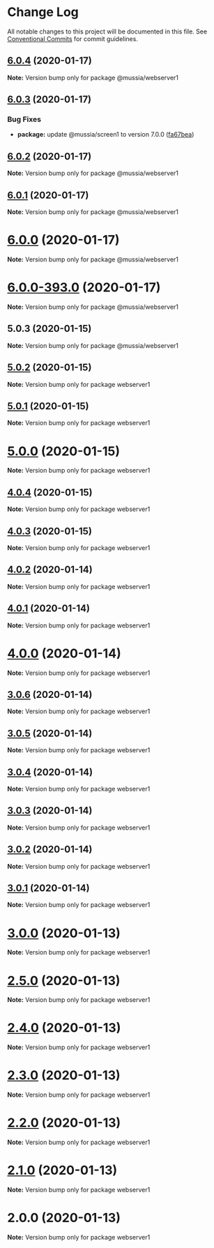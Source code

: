 # Change Log

All notable changes to this project will be documented in this file.
See [Conventional Commits](https://conventionalcommits.org) for commit guidelines.

## [6.0.4](https://github.com/yurikrupnik/mussia3/compare/@mussia/webserver1@6.0.3...@mussia/webserver1@6.0.4) (2020-01-17)

**Note:** Version bump only for package @mussia/webserver1





## [6.0.3](https://github.com/yurikrupnik/mussia3/compare/@mussia/webserver1@6.0.2...@mussia/webserver1@6.0.3) (2020-01-17)


### Bug Fixes

* **package:** update @mussia/screen1 to version 7.0.0 ([fa67bea](https://github.com/yurikrupnik/mussia3/commit/fa67bea115d2e3c3d055e700a3c93fdba5e1d561))





## [6.0.2](https://github.com/yurikrupnik/mussia3/compare/@mussia/webserver1@6.0.1...@mussia/webserver1@6.0.2) (2020-01-17)

**Note:** Version bump only for package @mussia/webserver1





## [6.0.1](https://github.com/yurikrupnik/mussia3/compare/@mussia/webserver1@6.0.0...@mussia/webserver1@6.0.1) (2020-01-17)

**Note:** Version bump only for package @mussia/webserver1





# [6.0.0](https://github.com/yurikrupnik/mussia3/compare/@mussia/webserver1@6.0.0-393.0...@mussia/webserver1@6.0.0) (2020-01-17)

**Note:** Version bump only for package @mussia/webserver1





# [6.0.0-393.0](https://github.com/yurikrupnik/mussia3/compare/@mussia/webserver1@5.0.3...@mussia/webserver1@6.0.0-393.0) (2020-01-17)

**Note:** Version bump only for package @mussia/webserver1





## 5.0.3 (2020-01-15)

**Note:** Version bump only for package @mussia/webserver1





## [5.0.2](https://github.com/yurikrupnik/mussia3/compare/webserver1@5.0.1...webserver1@5.0.2) (2020-01-15)

**Note:** Version bump only for package webserver1





## [5.0.1](https://github.com/yurikrupnik/mussia3/compare/webserver1@5.0.0...webserver1@5.0.1) (2020-01-15)

**Note:** Version bump only for package webserver1





# [5.0.0](https://github.com/yurikrupnik/mussia3/compare/webserver1@4.0.4...webserver1@5.0.0) (2020-01-15)

**Note:** Version bump only for package webserver1





## [4.0.4](https://github.com/yurikrupnik/mussia3/compare/webserver1@4.0.3...webserver1@4.0.4) (2020-01-15)

**Note:** Version bump only for package webserver1





## [4.0.3](https://github.com/yurikrupnik/mussia3/compare/webserver1@4.0.2...webserver1@4.0.3) (2020-01-15)

**Note:** Version bump only for package webserver1





## [4.0.2](https://github.com/yurikrupnik/mussia3/compare/webserver1@4.0.1...webserver1@4.0.2) (2020-01-14)

**Note:** Version bump only for package webserver1





## [4.0.1](https://github.com/yurikrupnik/mussia3/compare/webserver1@4.0.0...webserver1@4.0.1) (2020-01-14)

**Note:** Version bump only for package webserver1





# [4.0.0](https://github.com/yurikrupnik/mussia3/compare/webserver1@3.0.6...webserver1@4.0.0) (2020-01-14)

**Note:** Version bump only for package webserver1





## [3.0.6](https://github.com/yurikrupnik/mussia3/compare/webserver1@3.0.5...webserver1@3.0.6) (2020-01-14)

**Note:** Version bump only for package webserver1





## [3.0.5](https://github.com/yurikrupnik/mussia3/compare/webserver1@3.0.4...webserver1@3.0.5) (2020-01-14)

**Note:** Version bump only for package webserver1





## [3.0.4](https://github.com/yurikrupnik/mussia3/compare/webserver1@3.0.3...webserver1@3.0.4) (2020-01-14)

**Note:** Version bump only for package webserver1





## [3.0.3](https://github.com/yurikrupnik/mussia3/compare/webserver1@3.0.2...webserver1@3.0.3) (2020-01-14)

**Note:** Version bump only for package webserver1





## [3.0.2](https://github.com/yurikrupnik/mussia3/compare/webserver1@3.0.1...webserver1@3.0.2) (2020-01-14)

**Note:** Version bump only for package webserver1





## [3.0.1](https://github.com/yurikrupnik/mussia3/compare/webserver1@3.0.0...webserver1@3.0.1) (2020-01-14)

**Note:** Version bump only for package webserver1





# [3.0.0](https://github.com/yurikrupnik/mussia3/compare/webserver1@2.5.0...webserver1@3.0.0) (2020-01-13)

**Note:** Version bump only for package webserver1





# [2.5.0](https://github.com/yurikrupnik/mussia3/compare/webserver1@2.4.0...webserver1@2.5.0) (2020-01-13)

**Note:** Version bump only for package webserver1





# [2.4.0](https://github.com/yurikrupnik/mussia3/compare/webserver1@2.3.0...webserver1@2.4.0) (2020-01-13)

**Note:** Version bump only for package webserver1





# [2.3.0](https://github.com/yurikrupnik/mussia3/compare/webserver1@2.2.0...webserver1@2.3.0) (2020-01-13)

**Note:** Version bump only for package webserver1





# [2.2.0](https://github.com/yurikrupnik/mussia3/compare/webserver1@2.1.0...webserver1@2.2.0) (2020-01-13)

**Note:** Version bump only for package webserver1





# [2.1.0](https://github.com/yurikrupnik/mussia3/compare/webserver1@2.0.0...webserver1@2.1.0) (2020-01-13)

**Note:** Version bump only for package webserver1





# 2.0.0 (2020-01-13)

**Note:** Version bump only for package webserver1
